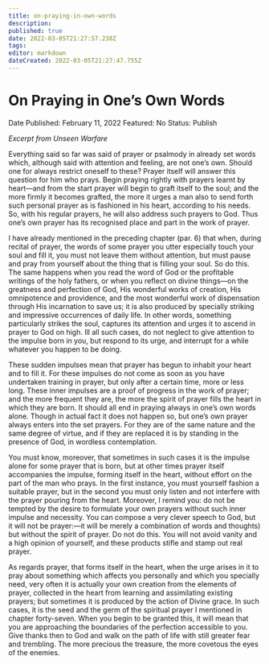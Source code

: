```yaml
---
title: on-praying-in-own-words
description: 
published: true
date: 2022-03-05T21:27:57.238Z
tags: 
editor: markdown
dateCreated: 2022-03-05T21:27:47.755Z
---
```


# On Praying in One’s Own Words

Date Published: February 11, 2022
Featured: No
Status: Publish

*Excerpt from Unseen Warfare*

Everything said so far was said of prayer or psalmody in already set words which, although said with attention and feeling, are not one’s own. Should one for always restrict oneself to these? Prayer itself will answer this question for him who prays. Begin praying rightly with prayers learnt by heart—and from the start prayer will begin to graft itself to the soul; and the more firmly it becomes grafted, the more it urges a man also to send forth such personal prayer as is fashioned in his heart, according to his needs. So, with his regular prayers, he will also address such prayers to God. Thus one’s own prayer has its recognised place and part in the work of prayer.

I have already mentioned in the preceding chapter (par. 6) that when, during recital of prayer, the words of some prayer you utter especially touch your soul and fill it, you must not leave them without attention, but must pause and pray from yourself about the thing that is filling your soul. So do this. The same happens when you read the word of God or the profitable writings of the holy fathers, or when you reflect on divine things—on the greatness and perfection of God, His wonderful works of creation, His omnipotence and providence, and the most wonderful work of dispensation through His incarnation to save us; it is also produced by specially striking and impressive occurrences of daily life. In other words, something particularly strikes the soul, captures its attention and urges it to ascend in prayer to God on high. Ill all such cases, do not neglect to give attention to the impulse born in you, but respond to its urge, and interrupt for a while whatever you happen to be doing.

These sudden impulses mean that prayer has begun to inhabit your heart and to fill it. For these impulses do not come as soon as you have undertaken training in prayer, but only after a certain time, more or less long. These inner impulses are a proof of progress in the work of prayer; and the more frequent they are, the more the spirit of prayer fills the heart in which they are born. It should all end in praying always in one’s own words alone. Though in actual fact it does not happen so, but one’s own prayer always enters into the set prayers. For they are of the same nature and the same degree of virtue, and if they are replaced it is by standing in the presence of God, in wordless contemplation.

You must know, moreover, that sometimes in such cases it is the impulse alone for some prayer that is born, but at other times prayer itself accompanies the impulse, forming itself in the heart, without effort on the part of the man who prays. In the first instance, you must yourself fashion a suitable prayer, but in the second you must only listen and not interfere with the prayer pouring from the heart. Moreover, I remind you: do not be tempted by the desire to formulate your own prayers without such inner impulse and necessity. You can compose a very clever speech to God, but it will not be prayer:—it will be merely a combination of words and thoughts) but without the spirit of prayer. Do not do this. You will not avoid vanity and a high opinion of yourself, and these products stifle and stamp out real prayer.

As regards prayer, that forms itself in the heart, when the urge arises in it to pray about something which affects you personally and which you specially need, very often it is actually your own creation from the elements of prayer, collected in the heart from learning and assimilating existing prayers; but sometimes it is produced by the action of Divine grace. In such cases, it is the seed and the germ of the spiritual prayer I mentioned in chapter forty-seven. When you begin to be granted this, it will mean that you are approaching the boundaries of the perfection accessible to you. Give thanks then to God and walk on the path of life with still greater fear and trembling. The more precious the treasure, the more covetous the eyes of the enemies.
